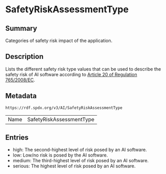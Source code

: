 <!-- Automatically generated by spec-parser v2.0.0 on 2024-01-12T14:00:21.817658+00:00 -->
<!-- SPDX-License-Identifier: Community-Spec-1.0 -->

# SafetyRiskAssessmentType

## Summary

Categories of safety risk impact of the application.


## Description

Lists the different safety risk type values that can be used to describe the safety risk of AI software
according to [Article 20 of Regulation 765/2008/EC](https://ec.europa.eu/docsroom/documents/17107/attachments/1/translations/en/renditions/pdf).


## Metadata

`https://rdf.spdx.org/v3/AI/SafetyRiskAssessmentType`


| | |
|---|---|
| Name | SafetyRiskAssessmentType |




## Entries

- high: The second-highest level of risk posed by an AI software.
- low: Low/no risk is posed by the AI software.
- medium: The third-highest level of risk posed by an AI software.
- serious: The highest level of risk posed by an AI software.

